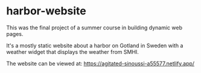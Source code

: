 # harbor-website

This was the final project of a summer course in building dynamic web pages.

It's a mostly static website about a harbor on Gotland in Sweden with a weather widget that displays the weather from SMHI.

The website can be viewed at: https://agitated-sinoussi-a55577.netlify.app/
